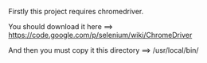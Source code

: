 Firstly this project requires chromedriver.

You should download it here ==> https://code.google.com/p/selenium/wiki/ChromeDriver

And then you must copy it this directory ==> /usr/local/bin/ 
